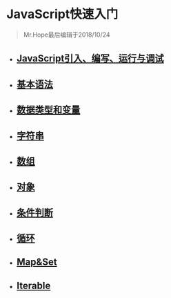 # JavaScript快速入门

> Mr.Hope最后编辑于2018/10/24

- ## [JavaScript引入、编写、运行与调试](accidence/basic)

- ## [基本语法](accidence/basicExpression)

- ## [数据类型和变量](accidence/variable)

- ## [字符串](accidence/string)

- ## [数组](accidence/array)

- ## [对象](accidence/object)

- ## [条件判断](accidence/if)

- ## [循环](accidence/loop)

- ## [Map&Set](accidence/map&Set)

- ## [Iterable](accidence/iterable)